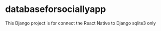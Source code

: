 # databaseforsociallyapp

This Django project is for connect the React Native to Django sqlite3 only
